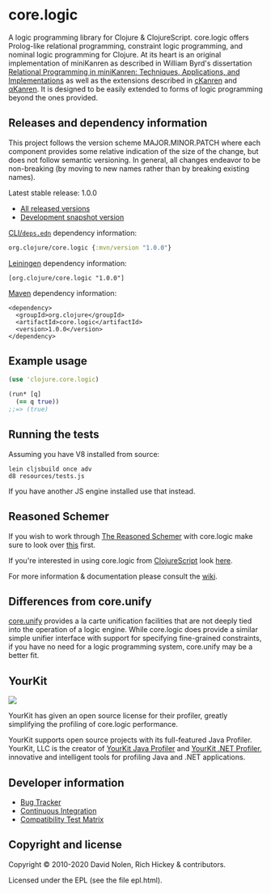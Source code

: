 core.logic
====

A logic programming library for Clojure & ClojureScript. core.logic
offers Prolog-like relational programming, constraint logic
programming, and nominal logic programming for Clojure. At its heart
is an original implementation of miniKanren as described in William
Byrd's dissertation
[Relational Programming in miniKanren: Techniques, Applications, and Implementations](https://www.proquest.com/docview/304903505/E30282E6EF13453CPQ/1)
as well as the extensions described in
[cKanren](http://www.schemeworkshop.org/2011/papers/Alvis2011.pdf) and
[αKanren](http://webyrd.net/alphamk/alphamk.pdf). It
is designed to be easily extended to forms of logic programming beyond
the ones provided.

Releases and dependency information
----

This project follows the version scheme MAJOR.MINOR.PATCH where each component provides some relative indication of the size of the change, but does not follow semantic versioning. In general, all changes endeavor to be non-breaking (by moving to new names rather than by breaking existing names).

Latest stable release: 1.0.0

* [All released versions](https://search.maven.org/#search%7Cgav%7C1%7Cg%3A%22org.clojure%22%20AND%20a%3A%22core.logic%22)
* [Development snapshot version](https://oss.sonatype.org/index.html#nexus-search;gav~org.clojure~core.logic~~~)

[CLI/`deps.edn`](https://clojure.org/reference/deps_and_cli) dependency information:
```clojure
org.clojure/core.logic {:mvn/version "1.0.0"}
```

[Leiningen](https://github.com/technomancy/leiningen/) dependency information:

```
[org.clojure/core.logic "1.0.0"]
```

[Maven](https://maven.apache.org) dependency information:

```
<dependency>
  <groupId>org.clojure</groupId>
  <artifactId>core.logic</artifactId>
  <version>1.0.0</version>
</dependency>
```

Example usage
----

```clojure
(use 'clojure.core.logic)

(run* [q]
  (== q true))  
;;=> (true)
```

Running the tests
----

Assuming you have V8 installed from source:

```
lein cljsbuild once adv
d8 resources/tests.js
```

If you have another JS engine installed use that instead.

Reasoned Schemer
----

If you wish to work through
[The Reasoned Schemer](https://mitpress.mit.edu/books/reasoned-schemer-second-edition) with
core.logic make sure to look over
[this](https://github.com/clojure/core.logic/wiki/Differences-from-The-Reasoned-Schemer)
first.

If you're interested in using core.logic from
[ClojureScript](https://github.com/clojure/clojurescript/) look
[here](https://github.com/clojure/core.logic/wiki/Using-core.logic-with-ClojureScript).

For more information & documentation please consult the
[wiki](https://github.com/clojure/core.logic/wiki).

Differences from core.unify
----

[core.unify](https://github.com/clojure/core.unify) provides a la carte
unification facilities that are not deeply tied into the operation of
a logic engine. While core.logic does provide a similar simple unifier
interface with support for specifying fine-grained constraints, if you
have no need for a logic programming system, core.unify may be a
better fit.

YourKit
----

<img src="https://www.yourkit.com/images/yklogo.png"></img>

YourKit has given an open source license for their profiler, greatly
simplifying the profiling of core.logic performance.

YourKit supports open source projects with its full-featured Java
Profiler.  YourKit, LLC is the creator of <a
href="https://www.yourkit.com/java/profiler/index.jsp">YourKit Java
Profiler</a> and <a
href="https://www.yourkit.com/.net/profiler/index.jsp">YourKit .NET
Profiler</a>, innovative and intelligent tools for profiling Java and
.NET applications.

Developer information
----

* [Bug Tracker](https://clojure.atlassian.net/browse/LOGIC)
* [Continuous Integration](https://build.clojure.org/job/core.logic/)
* [Compatibility Test Matrix](https://build.clojure.org/job/core.logic-test-matrix/)

Copyright and license
----

Copyright © 2010-2020 David Nolen, Rich Hickey & contributors.

Licensed under the EPL (see the file epl.html).
